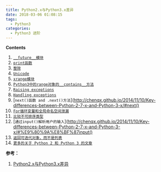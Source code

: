 ```yaml
---
title: Python2.x与Python3.x差异
date: 2018-03-06 01:08:15
tags:
  - Python3
categories:
  - Python3 进阶
---
```

**Contents**

1. [`__future__模块`](http://chenqx.github.io/2014/11/10/Key-differences-between-Python-2-7-x-and-Python-3-x/#__future__%E6%A8%A1%E5%9D%97)
2. [`print函数`](http://chenqx.github.io/2014/11/10/Key-differences-between-Python-2-7-x-and-Python-3-x/#print%E5%87%BD%E6%95%B0)
3. [`整除`](http://chenqx.github.io/2014/11/10/Key-differences-between-Python-2-7-x-and-Python-3-x/#%E6%95%B4%E9%99%A4)
4. [`Unicode`](http://chenqx.github.io/2014/11/10/Key-differences-between-Python-2-7-x-and-Python-3-x/#Unicode)
5. [`xrange模块`](http://chenqx.github.io/2014/11/10/Key-differences-between-Python-2-7-x-and-Python-3-x/#xrange%E6%A8%A1%E5%9D%97)
6. [`Python3中的range对象的__contains__方法`](http://chenqx.github.io/2014/11/10/Key-differences-between-Python-2-7-x-and-Python-3-x/#Python3%E4%B8%AD%E7%9A%84range%E5%AF%B9%E8%B1%A1%E7%9A%84__contains__%E6%96%B9%E6%B3%95)
7. [`Raising exceptions`](http://chenqx.github.io/2014/11/10/Key-differences-between-Python-2-7-x-and-Python-3-x/#Raising_exceptions)
8. [`Handling exceptions`](http://chenqx.github.io/2014/11/10/Key-differences-between-Python-2-7-x-and-Python-3-x/#Handling_exceptions)
9. [`next()函数 and .next()方法`](http://chenqx.github.io/2014/11/10/Key-differences-between-Python-2-7-x-and-Python-3-x/#next()
10. [`For循环变量和全局命名空间泄漏`](http://chenqx.github.io/2014/11/10/Key-differences-between-Python-2-7-x-and-Python-3-x/#For%E5%BE%AA%E7%8E%AF%E5%8F%98%E9%87%8F%E5%92%8C%E5%85%A8%E5%B1%80%E5%91%BD%E5%90%8D%E7%A9%BA%E9%97%B4%E6%B3%84%E6%BC%8F)
11. [`比较不可排序类型`](http://chenqx.github.io/2014/11/10/Key-differences-between-Python-2-7-x-and-Python-3-x/#%E6%AF%94%E8%BE%83%E4%B8%8D%E5%8F%AF%E6%8E%92%E5%BA%8F%E7%B1%BB%E5%9E%8B)
12. [`通过input()解析用户的输入`](http://chenqx.github.io/2014/11/10/Key-differences-between-Python-2-7-x-and-Python-3-x/#%E9%80%9A%E8%BF%87input()
13. [`返回可迭代对象，而不是列表`](http://chenqx.github.io/2014/11/10/Key-differences-between-Python-2-7-x-and-Python-3-x/#%E8%BF%94%E5%9B%9E%E5%8F%AF%E8%BF%AD%E4%BB%A3%E5%AF%B9%E8%B1%A1%EF%BC%8C%E8%80%8C%E4%B8%8D%E6%98%AF%E5%88%97%E8%A1%A8)
14. [`更多的关于 Python 2 和 Python 3 的文章`](http://chenqx.github.io/2014/11/10/Key-differences-between-Python-2-7-x-and-Python-3-x/#%E6%9B%B4%E5%A4%9A%E7%9A%84%E5%85%B3%E4%BA%8E_Python_2_%E5%92%8C_Python_3_%E7%9A%84%E6%96%87%E7%AB%A0)

 **参考：**
 1. [Python2.x与Python3.x差异](http://chenqx.github.io/2014/11/10/Key-differences-between-Python-2-7-x-and-Python-3-x/)
